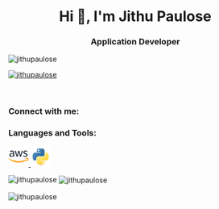 
<h1 align="center">Hi 👋, I'm Jithu Paulose</h1>
<h3 align="center">Application Developer</h3>

<p align="left"> <img src="https://komarev.com/ghpvc/?username=jithupaulose&label=Profile%20views&color=0e75b6&style=flat" alt="jithupaulose" /> </p>

<p align="left"> <a href="https://github.com/ryo-ma/github-profile-trophy"><img src="https://github-profile-trophy.vercel.app/?username=jithupaulose" alt="jithupaulose" /></a> </p>

<p align="left"> <a href="https://twitter.com/" target="blank"><img src="https://img.shields.io/twitter/follow/?logo=twitter&style=for-the-badge" alt="" /></a> </p>

<h3 align="left">Connect with me:</h3>
<p align="left">
</p>

<h3 align="left">Languages and Tools:</h3>
<p align="left"> <a href="https://aws.amazon.com" target="_blank" rel="noreferrer"> <img src="https://raw.githubusercontent.com/devicons/devicon/master/icons/amazonwebservices/amazonwebservices-original-wordmark.svg" alt="aws" width="40" height="40"/> </a> <a href="https://www.python.org" target="_blank" rel="noreferrer"> <img src="https://raw.githubusercontent.com/devicons/devicon/master/icons/python/python-original.svg" alt="python" width="40" height="40"/> </a> </p>

<p><img align="left" src="https://github-readme-stats.vercel.app/api/top-langs?username=jithupaulose&show_icons=true&locale=en&layout=compact" alt="jithupaulose" /></p>

<p>&nbsp;<img align="center" src="https://github-readme-stats.vercel.app/api?username=jithupaulose&show_icons=true&locale=en" alt="jithupaulose" /></p>

<p><img align="center" src="https://github-readme-streak-stats.herokuapp.com/?user=jithupaulose&" alt="jithupaulose" /></p>
